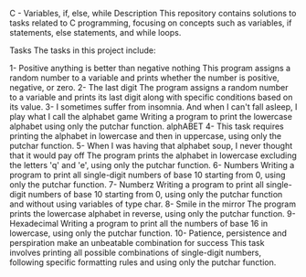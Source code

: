 C - Variables, if, else, while
Description
This repository contains solutions to tasks related to C programming, focusing on concepts such as variables, if statements, else statements, and while loops.

Tasks
The tasks in this project include:

1- Positive anything is better than negative nothing
This program assigns a random number to a variable and prints whether the number is positive, negative, or zero.
2- The last digit
The program assigns a random number to a variable and prints its last digit along with specific conditions based on its value.
3- I sometimes suffer from insomnia. And when I can't fall asleep, I play what I call the alphabet game
Writing a program to print the lowercase alphabet using only the putchar function.
alphABET
4- This task requires printing the alphabet in lowercase and then in uppercase, using only the putchar function.
5- When I was having that alphabet soup, I never thought that it would pay off
The program prints the alphabet in lowercase excluding the letters 'q' and 'e', using only the putchar function.
6- Numbers
Writing a program to print all single-digit numbers of base 10 starting from 0, using only the putchar function.
7- Numberz
Writing a program to print all single-digit numbers of base 10 starting from 0, using only the putchar function and without using variables of type char.
8- Smile in the mirror
The program prints the lowercase alphabet in reverse, using only the putchar function.
9- Hexadecimal
Writing a program to print all the numbers of base 16 in lowercase, using only the putchar function.
10- Patience, persistence and perspiration make an unbeatable combination for success
This task involves printing all possible combinations of single-digit numbers, following specific formatting rules and using only the putchar function.
